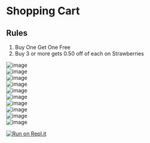 # Shopping Cart
## Rules
1. Buy One Get One Free
2. Buy 3 or more gets 0.50 off of each on Strawberries

![image](https://user-images.githubusercontent.com/38819386/215611459-ea1c870a-b5cb-41b0-a152-f93f31cf8154.png)<br>
![image](https://user-images.githubusercontent.com/38819386/215615163-82feffc1-a2d3-4ad4-91e6-03efa69ce8ea.png)<br>
![image](https://user-images.githubusercontent.com/38819386/215615455-b5d5744e-abae-4ed6-b16c-367e31fc7917.png)<br>
![image](https://user-images.githubusercontent.com/38819386/215615943-98a62283-cf8f-4b6e-afba-1b8734ea3f0b.png)<br>
![image](https://user-images.githubusercontent.com/38819386/215616158-8d16b9c9-afcc-41db-ae1f-d7f73b86ffb0.png)<br>
![image](https://user-images.githubusercontent.com/38819386/215616303-316870bc-4d71-4533-a215-cf0dfed23299.png)<br>
![image](https://user-images.githubusercontent.com/38819386/215616505-f9bc4e00-0be9-4e8c-aa31-a0e08e7c69bc.png)<br>
![image](https://user-images.githubusercontent.com/38819386/215616630-f75a427b-a136-44f6-8234-3dd492dd7e2c.png)<br>
![image](https://user-images.githubusercontent.com/38819386/215617059-cc8a7ea3-bded-4e2c-996e-ae94c10d0b8f.png)<br>
![image](https://user-images.githubusercontent.com/38819386/215616927-b1b59a5d-16d7-4edf-bcd5-9d5f3a0d51c3.png)<br>

[![Run on Repl.it](https://replit.com/badge/github/xavierloos/shopping_cart)](https://replit.com/new/github/xavierloos/shopping_cart)



